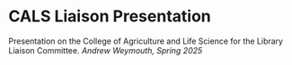 # CALS Liaison Presentation

Presentation on the College of Agriculture and Life Science for the Library Liaison Committee. _Andrew Weymouth, Spring 2025_